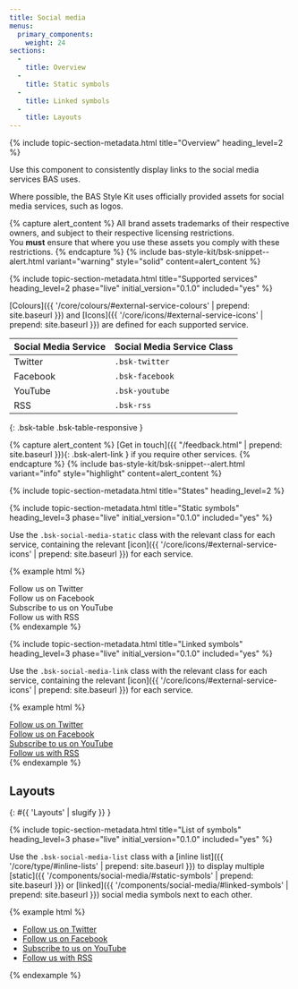 ```yaml
---
title: Social media
menus:
  primary_components:
    weight: 24
sections:
  -
    title: Overview
  -
    title: Static symbols
  -
    title: Linked symbols
  -
    title: Layouts
---
```


{% include topic-section-metadata.html
  title="Overview"
  heading_level=2
%}

Use this component to consistently display links to the social media services BAS uses.

Where possible, the BAS Style Kit uses officially provided assets for social media services, such as logos.

{% capture alert_content %}
All brand assets trademarks of their respective owners, and subject to their respective licensing restrictions. <br />
You **must** ensure that where you use these assets you comply with these restrictions.
{% endcapture %}
{% include bas-style-kit/bsk-snippet--alert.html
  variant="warning"
  style="solid"
  content=alert_content
%}

{% include topic-section-metadata.html
  title="Supported services"
  heading_level=2
  phase="live"
  initial_version="0.1.0"
  included="yes"
%}

[Colours]({{ '/core/colours/#external-service-colours' | prepend: site.baseurl }}) and
[Icons]({{ '/core/icons/#external-service-icons' | prepend: site.baseurl }}) are defined for each supported service.

| Social Media Service | Social Media Service Class |
| -------------------- | -------------------------- |
| Twitter              | `.bsk-twitter`             |
| Facebook             | `.bsk-facebook`            |
| YouTube              | `.bsk-youtube`             |
| RSS                  | `.bsk-rss`                 |
{: .bsk-table .bsk-table-responsive }

{% capture alert_content %}
[Get in touch]({{ "/feedback.html" | prepend: site.baseurl }}){: .bsk-alert-link } if you require other services.
{% endcapture %}
{% include bas-style-kit/bsk-snippet--alert.html
  variant="info"
  style="highlight"
  content=alert_content
%}

{% include topic-section-metadata.html
  title="States"
  heading_level=2
%}

{% include topic-section-metadata.html
  title="Static symbols"
  heading_level=3
  phase="live"
  initial_version="0.1.0"
  included="yes"
%}

Use the `.bsk-social-media-static` class with the relevant class for each service, containing the relevant
[icon]({{ '/core/icons/#external-service-icons' | prepend: site.baseurl }}) for each service.

{% example html %}
<!-- Twitter -->
<div class="bsk-social-media-static bsk-twitter"><i class="fab fa-fw fa-3x fa-twitter-square"></i><span class="bsk-sr-only">Follow us on Twitter</span></div>

<!-- Facebook -->
<div class="bsk-social-media-static bsk-facebook"><i class="fab fa-fw fa-3x fa-facebook-square"></i><span class="bsk-sr-only">Follow us on Facebook</span></div>

<!-- YouTube -->
<div class="bsk-social-media-static bsk-youtube"><i class="fab fa-fw fa-3x fa-youtube-square"></i><span class="bsk-sr-only">Subscribe to us on YouTube</span></div>

<!-- RSS -->
<div class="bsk-social-media-static bsk-rss"><i class="fas fa-fw fa-3x fa-rss-square"></i><span class="bsk-sr-only">Follow us with RSS</span></div>
{% endexample %}

{% include topic-section-metadata.html
  title="Linked symbols"
  heading_level=3
  phase="live"
  initial_version="0.1.0"
  included="yes"
%}

Use the `.bsk-social-media-link` class with the relevant class for each service, containing the relevant
[icon]({{ '/core/icons/#external-service-icons' | prepend: site.baseurl }}) for each service.

{% example html %}
<!-- Twitter -->
<div><a href="#" class="bsk-social-media-link bsk-twitter"><i class="fab fa-fw fa-3x fa-twitter-square"></i><span class="bsk-sr-only">Follow us on Twitter</span></a></div>

<!-- Facebook -->
<div><a href="#" class="bsk-social-media-link bsk-facebook"><i class="fab fa-fw fa-3x fa-facebook-square"></i><span class="bsk-sr-only">Follow us on Facebook</span></a></div>

<!-- YouTube -->
<div><a href="#" class="bsk-social-media-link bsk-youtube"><i class="fab fa-fw fa-3x fa-youtube-square"></i><span class="bsk-sr-only">Subscribe to us on YouTube</span></a></div>

<!-- RSS -->
<div><a href="#" class="bsk-social-media-link bsk-rss"><i class="fas fa-fw fa-3x fa-rss-square"></i><span class="bsk-sr-only">Follow us with RSS</span></a></div>
{% endexample %}

## Layouts
{: #{{ 'Layouts' | slugify }} }

{% include topic-section-metadata.html
  title="List of symbols"
  heading_level=3
  phase="live"
  initial_version="0.1.0"
  included="yes"
%}

Use the `.bsk-social-media-list` class with a [inline list]({{ '/core/type/#inline-lists' | prepend: site.baseurl }})
to display multiple [static]({{ '/components/social-media/#static-symbols' | prepend: site.baseurl }}) or
[linked]({{ '/components/social-media/#linked-symbols' | prepend: site.baseurl }}) social media symbols next to each
other.

{% example html %}
<ul class="bsk-list-inline bsk-social-media-list">
  <li><a href="#" class="bsk-social-media-link bsk-twitter"><i class="fab fa-fw fa-3x fa-twitter-square"></i><span class="bsk-sr-only">Follow us on Twitter</span></a></li>
  <li><a href="#" class="bsk-social-media-link bsk-facebook"><i class="fab fa-fw fa-3x fa-facebook-square"></i><span class="bsk-sr-only">Follow us on Facebook</span></a></li>
  <li><a href="#" class="bsk-social-media-link bsk-youtube"><i class="fab fa-fw fa-3x fa-youtube-square"></i><span class="bsk-sr-only">Subscribe to us on YouTube</span></a></li>
  <li><a href="#" class="bsk-social-media-link bsk-rss"><i class="fas fa-fw fa-3x fa-rss-square"></i><span class="bsk-sr-only">Follow us with RSS</span></a></li>
</ul>
{% endexample %}
